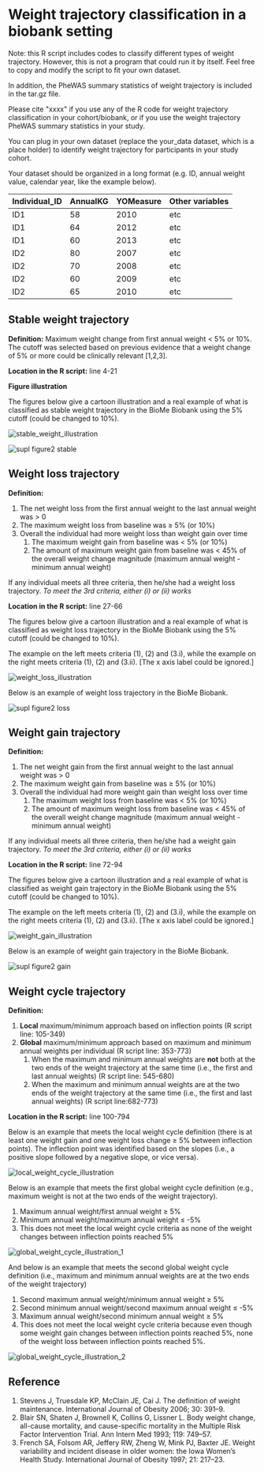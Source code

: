 # Weight trajectory classification in a biobank setting

Note: this R script includes codes to classify different types of weight trajectory. 
However, this is not a program that could run it by itself.
Feel free to copy and modify the script to fit your own dataset.

In addition, the PheWAS summary statistics of weight trajectory is included in the tar.gz file.

Please cite "xxxx" if you use any of the R code for weight trajectory classification in your cohort/biobank, or if you use the weight trajectory PheWAS summary statistics in your study.

You can plug in your own dataset (replace the your_data dataset, which is a place holder) to identify weight trajectory for participants in your study cohort.

Your dataset should be organized in a long format (e.g. ID, annual weight value, calendar year, like the example below).

Individual_ID| AnnualKG| YOMeasure|Other variables
------------ | -------------| -------------| -------------
ID1| 58|2010| etc
ID1 | 64|2012| etc
ID1| 60|2013|etc
ID2| 80|2007|etc
ID2 | 70|2008|etc
ID2| 60| 2009|etc
ID2| 65| 2010|etc

## Stable weight trajectory 

**Definition:** Maximum weight change from first annual weight < 5% or 10%. The cutoff was selected based on previous evidence that a weight change of 5% or more could be clinically relevant [1,2,3].

**Location in the R script:** line 4-21 

**Figure illustration** 

The figures below give a cartoon illustration and a real example of what is classified as stable weight trajectory in the BioMe Biobank using the 5% cutoff (could be changed to 10%).

![stable_weight_illustration](https://user-images.githubusercontent.com/65192651/112688405-35bbe900-8e4f-11eb-9195-913714def58b.png)

![supl figure2 stable](https://user-images.githubusercontent.com/65192651/112895967-cf7fd200-90ab-11eb-9665-a0768d06e013.png)


## Weight loss trajectory 

**Definition:**
1. The net weight loss from the first annual weight to the last annual weight was > 0
1. The maximum weight loss from baseline was ≥ 5% (or 10%)
1. Overall the individual had more weight loss than weight gain over time 
   1. The maximum weight gain from baseline was < 5% (or 10%)
   1. The amount of maximum weight gain from baseline was < 45% of the overall weight change magnitude (maximum annual weight - minimum annual weight)
   
If any individual meets all three criteria, then he/she had a weight loss trajectory. *To meet the 3rd criteria, either (i) or (ii) works*

**Location in the R script:** line 27-66

The figures below give a cartoon illustration and a real example of what is classified as weight loss trajectory in the BioMe Biobank using the 5% cutoff (could be changed to 10%).

The example on the left meets criteria (1), (2) and (3.i), while the example on the right meets criteria (1), (2) and (3.ii). [The x axis label could be ignored.]

![weight_loss_illustration](https://user-images.githubusercontent.com/65192651/112894103-72831c80-90a9-11eb-951b-6e856cc886c1.png)

Below is an example of weight loss trajectory in the BioMe Biobank.

![supl figure2 loss](https://user-images.githubusercontent.com/65192651/112896671-ab70c080-90ac-11eb-8a73-eb74092f9573.png)

## Weight gain trajectory 

**Definition:**
1. The net weight gain from the first annual weight to the last annual weight was > 0
1. The maximum weight gain from baseline was ≥ 5% (or 10%)
1. Overall the individual had more weight gain than weight loss over time 
   1. The maximum weight loss from baseline was < 5% (or 10%)
   1. The amount of maximum weight loss from baseline was < 45% of the overall weight change magnitude (maximum annual weight - minimum annual weight)
   
If any individual meets all three criteria, then he/she had a weight gain trajectory. *To meet the 3rd criteria, either (i) or (ii) works*

**Location in the R script:** line 72-94 

The figures below give a cartoon illustration and a real example of what is classified as weight gain trajectory in the BioMe Biobank using the 5% cutoff (could be changed to 10%).

The example on the left meets criteria (1), (2) and (3.i), while the example on the right meets criteria (1), (2) and (3.ii). [The x axis label could be ignored.]

![weight_gain_illustration](https://user-images.githubusercontent.com/65192651/112894362-c68e0100-90a9-11eb-8688-365e627cfd26.png)

Below is an example of weight gain trajectory in the BioMe Biobank.

![supl figure2 gain](https://user-images.githubusercontent.com/65192651/112896723-baf00980-90ac-11eb-8733-3f980e92006b.png)

## Weight cycle trajectory 

**Definition:**
1. **Local** maximum/minimum approach based on inflection points (R script line: 105-349)
1. **Global** maximum/minimum approach based on maximum and minimum annual weights per individual (R script line: 353-773)
   1. When the maximum and minimum annual weights are **not** both at the two ends of the weight trajectory at the same time (i.e., the first and last annual weights) (R script line: 545-680)
   1. When the maximum and minimum annual weights are at the two ends of the weight trajectory at the same time (i.e., the first and last annual weights) (R script line:682-773)
   
**Location in the R script:** line 100-794

Below is an example that meets the local weight cycle definition (there is at least one weight gain and one weight loss change ≥ 5% between inflection points). 
The inflection point was identified based on the slopes (i.e., a positive slope followed by a negative slope, or vice versa).

![local_weight_cycle_illustration](https://user-images.githubusercontent.com/65192651/112903631-c8f65800-90b5-11eb-8d73-8f41ac9f9092.png)

Below is an example that meets the first global weight cycle definition (e.g., maximum weight is not at the two ends of the weight trajectory).
1. Maximum annual weight/first annual weight ≥ 5%
1. Minimum annual weight/maximum annual weight ≤ -5%
1. This does not meet the local weight cycle criteria as none of the weight changes between inflection points reached 5%

![global_weight_cycle_illustration_1](https://user-images.githubusercontent.com/65192651/112903624-c693fe00-90b5-11eb-8199-7c7f2ecad235.png)

And below is an example that meets the second global weight cycle definition (i.e., maximum and minimum annual weights are at the two ends of the weight trajectory)
1. Second maximum annual weight/minimum annual weight ≥ 5%
1. Second minimum annual weight/second maximum annual weight ≤ -5%
1. Maximum annual weight/second minimum annual weight ≥ 5%
1. This does not meet the local weight cycle criteria because even though some weight gain changes between inflection points reached 5%, none of the weight loss between inflection points reached 5%.

![global_weight_cycle_illustration_2](https://user-images.githubusercontent.com/65192651/112902774-a3b51a00-90b4-11eb-969c-86040fde7f90.png)

## Reference
1. Stevens J, Truesdale KP, McClain JE, Cai J. The definition of weight maintenance. International Journal of Obesity 2006; 30: 391–9.
1. Blair SN, Shaten J, Brownell K, Collins G, Lissner L. Body weight change, all-cause mortality, and cause-specific mortality in the Multiple Risk Factor Intervention Trial. Ann Intern Med 1993; 119: 749–57.
1. French SA, Folsom AR, Jeffery RW, Zheng W, Mink PJ, Baxter JE. Weight variability and incident disease in older women: the Iowa Women’s Health Study. International Journal of Obesity 1997; 21: 217–23.



